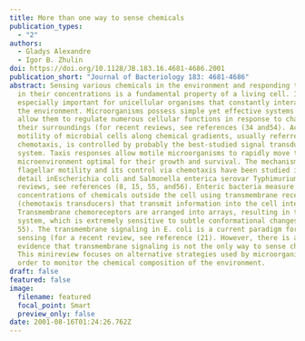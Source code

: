 ```yaml
---
title: More than one way to sense chemicals
publication_types:
  - "2"
authors:
  - Gladys Alexandre
  - Igor B. Zhulin
doi: https://doi.org/10.1128/JB.183.16.4681-4686.2001
publication_short: "Journal of Bacteriology 183: 4681-4686"
abstract: Sensing various chemicals in the environment and responding to changes
  in their concentrations is a fundamental property of a living cell. It is
  especially important for unicellular organisms that constantly interact with
  the environment. Microorganisms possess simple yet effective systems that
  allow them to regulate numerous cellular functions in response to changes in
  their surroundings (for recent reviews, see references (34 and54). Active
  motility of microbial cells along chemical gradients, usually referred to as
  chemotaxis, is controlled by probably the best-studied signal transduction
  system. Taxis responses allow motile microorganisms to rapidly move toward a
  microenvironment optimal for their growth and survival. The mechanism of
  flagellar motility and its control via chemotaxis have been studied in great
  detail inEscherichia coli and Salmonella enterica serovar Typhimurium (for
  reviews, see references (8, 15, 55, and56). Enteric bacteria measure
  concentrations of chemicals outside the cell using transmembrane receptors
  (chemotaxis transducers) that transmit information into the cell interior.
  Transmembrane chemoreceptors are arranged into arrays, resulting in the sensor
  system, which is extremely sensitive to subtle conformational changes (14,
  55). The transmembrane signaling in E. coli is a current paradigm for chemical
  sensing (for a recent review, see reference (21). However, there is a growing
  evidence that transmembrane signaling is not the only way to sense chemicals.
  This minireview focuses on alternative strategies used by microorganisms in
  order to monitor the chemical composition of the environment.
draft: false
featured: false
image:
  filename: featured
  focal_point: Smart
  preview_only: false
date: 2001-08-16T01:24:26.762Z
---
```


